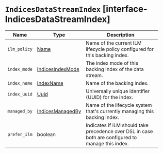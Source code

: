 # `IndicesDataStreamIndex` [interface-IndicesDataStreamIndex]

| Name | Type | Description |
| - | - | - |
| `ilm_policy` | [Name](./Name.md) | Name of the current ILM lifecycle policy configured for this backing index. |
| `index_mode` | [IndicesIndexMode](./IndicesIndexMode.md) | The index mode of this backing index of the data stream. |
| `index_name` | [IndexName](./IndexName.md) | Name of the backing index. |
| `index_uuid` | [Uuid](./Uuid.md) | Universally unique identifier (UUID) for the index. |
| `managed_by` | [IndicesManagedBy](./IndicesManagedBy.md) | Name of the lifecycle system that's currently managing this backing index. |
| `prefer_ilm` | boolean | Indicates if ILM should take precedence over DSL in case both are configured to manage this index. |
